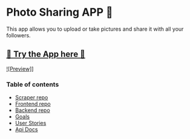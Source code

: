 # Photo Sharing APP 📸

This app allows you to upload or take pictures and share it with all your followers.

## [📸 Try the App here 🤳 ]()

[![Preview]](https://github.com/afaf98/IG-Clone/blob/main/imagesReadME/home.gif)]

### Table of contents

- [Scraper repo](#Scraper-repo)
- [Frontend repo](#Frontend-repo)
- [Backend repo](#Backend-repo)
- [Goals](#Goals)
- [User Stories](#User-Stories)
- [Api Docs](#Api-Docs)
